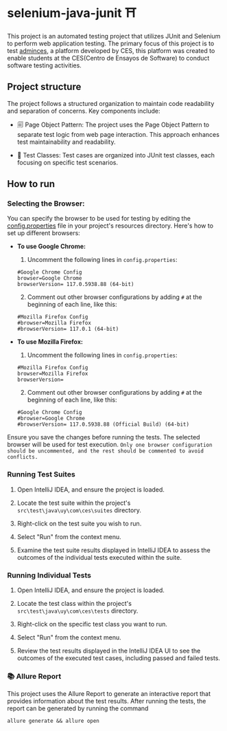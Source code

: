 # selenium-java-junit ⛩️
 
This project is an automated testing project that utilizes JUnit and Selenium to perform web application testing. The primary focus of this project is to test [adminces](http://cestore.ces.com.uy/adminces/), a platform developed by CES, this platform was created to enable students at the CES(Centro de Ensayos de Software) to conduct software testing activities.

## Project structure

The project follows a structured organization to maintain code readability and separation of concerns. Key components include:

- 🗐 Page Object Pattern: The project uses the Page Object Pattern to separate test logic from web page interaction. This approach enhances test maintainability and readability.

- 📁 Test Classes: Test cases are organized into JUnit test classes, each focusing on specific test scenarios.

## How to run

### Selecting the Browser:

You can specify the browser to be used for testing by editing the [config.properties](src\main\resources\config.properties) file in your project's resources directory. Here's how to set up different browsers:

- **To use Google Chrome:**

  1. Uncomment the following lines in `config.properties`:
    ```properties
    #Google Chrome Config
    browser=Google Chrome
    browserVersion= 117.0.5938.88 (64-bit)
    ```
  2. Comment out other browser configurations by adding `#` at the beginning of each line, like this:
    ```properties
    #Mozilla Firefox Config
    #browser=Mozilla Firefox
    #browserVersion= 117.0.1 (64-bit)
    ```

- **To use Mozilla Firefox:**

  1. Uncomment the following lines in `config.properties`:
    ```properties
    #Mozilla Firefox Config
    browser=Mozilla Firefox
    browserVersion=
    ```
  2. Comment out other browser configurations by adding `#` at the beginning of each line, like this:
    ```properties
    #Google Chrome Config
    #browser=Google Chrome
    #browserVersion= 117.0.5938.88 (Official Build) (64-bit)
    ```

Ensure you save the changes before running the tests. The selected browser will be used for test execution. 
`Only one browser configuration should be uncommented, and the rest should be commented to avoid conflicts.`

### Running Test Suites

1. Open IntelliJ IDEA, and ensure the project is loaded.

2. Locate the test suite within the project's ```src\test\java\uy\com\ces\suites``` directory.

3. Right-click on the test suite you wish to run.

4. Select "Run" from the context menu.

5. Examine the test suite results displayed in IntelliJ IDEA to assess the outcomes of the individual tests executed within the suite.

### Running Individual Tests

1. Open IntelliJ IDEA, and ensure the project is loaded.

2. Locate the test class within the project's ```src\test\java\uy\com\ces\tests``` directory.

3. Right-click on the specific test class you want to run.

4. Select "Run" from the context menu.

5. Review the test results displayed in the IntelliJ IDEA UI to see the outcomes of the executed test cases, including passed and failed tests.

### 📚 Allure Report
This project uses the Allure Report to generate an interactive report that provides information about the test results. 
After running the tests, the report can be generated by running the command 
```
allure generate && allure open
```
